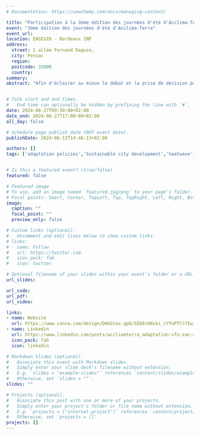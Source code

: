 ```yaml
---
# Documentation: https://wowchemy.com/docs/managing-content/

title: "Participation à la 3ème édition des journées d'été d'Acclima-Terra 'Les enjeux majeurs de l'adaptation au changement climatique'"
event: "3ème édition des journées d'été d'Acclima-Terra"
event_url:
location: ENSEGID - Bordeaux INP
address:
  street: 1 allée Fernand Daguin,  
  city: Pessac
  region:
  postcode: 33600
  country:
summary:  
abstract: "Afin d'éclairer au mieux le débat et la prise de décision politique, AcclimaTerra propose cette année encore deux journées dédiées à la présentation des dernières connaissances, à la réflexion et aux échanges entre la communauté scientifique et les élus et agents des territoires qui la composent. Ces journées sont gratuites, sur inscription. La thématique de cette année est l'adaptation des infrastructures au changement climatique et la résilience territoriale."


# Talk start and end times.
#   End time can optionally be hidden by prefixing the line with `#`.
date: 2024-06-27T09:30:00+02:00
date_end: 2024-06-27T17:00:00+02:00
all_day: false

# Schedule page publish date (NOT event date).
publishDate: 2024-06-13T14:46:13+02:00

authors: []
tags: ['adaptation policies','Sustainable city development','heatwave']


# Is this a featured event? (true/false)
featured: false

# Featured image
# To use, add an image named `featured.jpg/png` to your page's folder. 
# Focal points: Smart, Center, TopLeft, Top, TopRight, Left, Right, BottomLeft, Bottom, BottomRight.
image:
  caption: ""
  focal_point: ""
  preview_only: false

# Custom links (optional).
#   Uncomment and edit lines below to show custom links.
# links:
# - name: Follow
#   url: https://twitter.com
#   icon_pack: fab
#   icon: twitter

# Optional filename of your slides within your event's folder or a URL.
url_slides:

url_code:
url_pdf:
url_video:

links:
- name: Website
  url: https://www.canva.com/design/DAGGtas-qpQ/GIbEskNski_cYYoPTClYIw/view?utm_content=DAGGtas-qpQ&utm_campaign=designshare&utm_medium=link&utm_source=editor#1
- name: Linkedin
  url: https://www.linkedin.com/posts/accliamterra_adaptation-sfn-zan-activity-7203395389830402048-SX2c?utm_source=share&utm_medium=member_desktop
  icon_pack: fab
  icon: linkedin

# Markdown Slides (optional).
#   Associate this event with Markdown slides.
#   Simply enter your slide deck's filename without extension.
#   E.g. `slides = "example-slides"` references `content/slides/example-slides.md`.
#   Otherwise, set `slides = ""`.
slides: ""

# Projects (optional).
#   Associate this post with one or more of your projects.
#   Simply enter your project's folder or file name without extension.
#   E.g. `projects = ["internal-project"]` references `content/project/deep-learning/index.md`.
#   Otherwise, set `projects = []`.
projects: []
---
```






